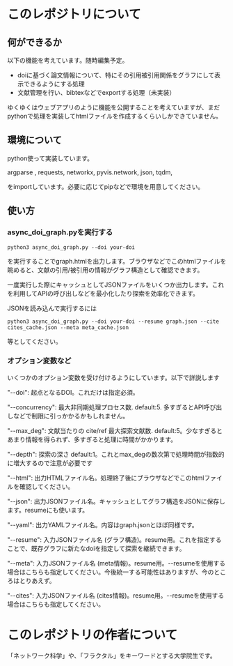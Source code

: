 # このレポジトリについて
## 何ができるか
以下の機能を考えています。随時編集予定。
- doiに基づく論文情報について、特にその引用被引用関係をグラフにして表示できるようにする処理
- 文献管理を行い、bibtexなどでexportする処理（未実装）

ゆくゆくはウェブアプリのように機能を公開することを考えていますが、まだpythonで処理を実装してhtmlファイルを作成するくらいしかできていません。

## 環境について
python使って実装しています。

argparse , 
requests, 
networkx, 
pyvis.network, 
json, 
tqdm, 

をimportしています。必要に応じてpipなどで環境を用意してください。

## 使い方
### async_doi_graph.pyを実行する
```
python3 async_doi_graph.py --doi your-doi
```
を実行することでgraph.htmlを出力します。ブラウザなどでこのhtmlファイルを眺めると、文献の引用/被引用の情報がグラフ構造として確認できます。

一度実行した際にキャッシュとしてJSONファイルをいくつか出力します。これを利用してAPIの呼び出しなどを最小化したり探索を効率化できます。

JSONを読み込んで実行するには
```
python3 async_doi_graph.py --doi your-doi --resume graph.json --cite cites_cache.json --meta meta_cache.json
```

等としてください。

### オプション変数など
いくつかのオプション変数を受け付けるようにしています。以下で詳説します


"--doi": 起点となるDOI。これだけは指定必須。

"--concurrency": 最大非同期処理プロセス数. default:5. 多すぎるとAPI呼び出しなどで制限に引っかかるかもしれません。

"--max_deg": 文献当たりの cite/ref 最大探索文献数. default:5。少なすぎるとあまり情報を得られず、多すぎると処理に時間がかかります。

"--depth": 探索の深さ default:1。これとmax_degの数次第で処理時間が指数的に増大するので注意が必要です

"--html": 出力HTMLファイル名。処理終了後にブラウザなどでこのhtmlファイルを確認してください。

"--json": 出力JSONファイル名。キャッシュとしてグラフ構造をJSONに保存します。resumeにも使います。

"--yaml": 出力YAMLファイル名。内容はgraph.jsonとほぼ同様です。

"--resume": 入力JSONファイル名 (グラフ構造)。resume用。これを指定することで、既存グラフに新たなdoiを指定して探索を継続できます。

"--meta": 入力JSONファイル名 (meta情報)。resume用。--resumeを使用する場合はこちらも指定してください。今後統一する可能性はありますが、今のところはとりあえず。

"--cites": 入力JSONファイル名 (cites情報)。resume用。--resumeを使用する場合はこちらも指定してください。

# このレポジトリの作者について
「ネットワーク科学」や、「フラクタル」をキーワードとする大学院生です。
